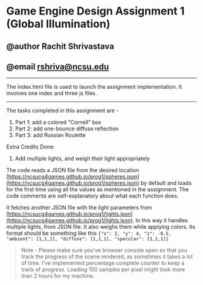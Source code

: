# Game Engine Design Assignment 1 (Global Illumination)
## @author Rachit Shrivastava
## @email rshriva@ncsu.edu

---

The index.html file is used to launch the assignment implementation. It involves one index and three js files.

---

The tasks completed in this assignment are - 

1. Part 1: add a colored "Cornell" box
2. Part 2: add one-bounce diffuse reflection
3. Part 3: add Russian Roulette

Extra Credits Done:
1. Add multiple lights, and weigh their light appropriately


The code reads a JSON file from the desired location [https://ncsucg4games.github.io/prog1/spheres.json](https://ncsucg4games.github.io/prog1/spheres.json) by default and loads for the first time using all the values as mentioned in the assignment. The code comments are self-explanatory about what each function does.

It fetches another JSON file with the light parameters from [https://ncsucg4games.github.io/prog1/lights.json](https://ncsucg4games.github.io/prog1/lights.json). 
In this way it handles multiple lights, from JSON file. It also weighs them while applying colors. Its format should be something like this `{"x": 2, "y": 4, "z": -0.5, "ambient": [1,1,1], "diffuse": [1,1,1], "specular": [1,1,1]}` 


> Note - Please make sure you've browser console open so that you track the progress of the scene rendered, as sometimes it takes a lot of time. I've implemented percentage complete counter to keep a track of progress. Loading 100 samples per pixel might took more than 2 hours for my machine.